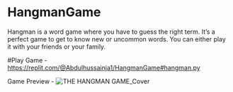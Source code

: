 # HangmanGame

Hangman is a word game where you have to guess the right term. It’s a perfect game to get to know new or uncommon words. You can either play it with your friends or your family.

#Play Game - https://replit.com/@Abdulhussainja1/HangmanGame#hangman.py

Game Preview - ![THE HANGMAN GAME_Cover](https://user-images.githubusercontent.com/42992097/123963361-0083e180-d9d0-11eb-9258-f30c3983ccae.png)
